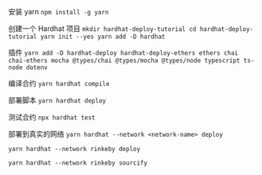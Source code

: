 安装 yarn
`npm install -g yarn`

创建一个 Hardhat 项目
`mkdir hardhat-deploy-tutorial cd hardhat-deploy-tutorial yarn init --yes yarn add -D hardhat`

插件
`yarn add -D hardhat-deploy hardhat-deploy-ethers ethers chai chai-ethers mocha @types/chai @types/mocha @types/node typescript ts-node dotenv`

编译合约
`yarn hardhat compile`

部署脚本
`yarn hardhat deploy`

测试合约
`npx hardhat test`

部署到真实的网络
`yarn hardhat --network <network-name> deploy`

`yarn hardhat --network rinkeby deploy`

`yarn hardhat --network rinkeby sourcify`

